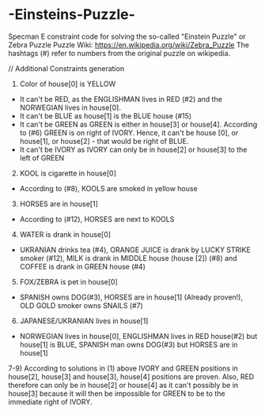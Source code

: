# -Einsteins-Puzzle-
Specman E constraint code for solving the so-called "Einstein Puzzle" or Zebra Puzzle
Puzzle Wiki: https://en.wikipedia.org/wiki/Zebra_Puzzle
The hashtags (#) refer to numbers from the original puzzle on wikipedia.



// Additional Constraints generation

1) Color of house[0] is YELLOW
- It can't be RED, as the ENGLISHMAN lives in RED (#2) and the NORWEGIAN lives in house[0].
- It can't be BLUE as house[1] is the BLUE house (#15)
- It can't be GREEN as GREEN is either in house[3] or house[4]. According to (#6) GREEN is on right of IVORY. Hence, it can't be house [0], or house[1], or house[2] - that would be right of BLUE. 
- It can't be IVORY as IVORY can only be in house[2] or house[3] to the left of GREEN


2) KOOL is cigarette in house[0]
- According to (#8), KOOLS are smoked in yellow house


3) HORSES are in house[1]
- According to (#12), HORSES are next to KOOLS


4) WATER is drank in house[0]
- UKRANIAN drinks tea (#4), ORANGE JUICE is drank by LUCKY STRIKE smoker (#12), MILK is drank in MIDDLE house (house [2]) (#8) and COFFEE is drank in GREEN house (#4)


5) FOX/ZEBRA is pet in house[0]
- SPANISH owns DOG(#3), HORSES are in house[1] (Already proven!), OLD GOLD smoker owns SNAILS (#7)


6) JAPANESE/UKRANIAN lives in house[1]
- NORWEGIAN lives in house[0], ENGLISHMAN lives in RED house(#2) but house[1] is BLUE, SPANISH man owns DOG(#3) but HORSES are in house[1]


7-9) According to solutions in (1) above IVORY and GREEN positions in house[2], house[3] and house[3], house[4] positions are proven. Also, RED therefore can only be in house[2] or house[4] as it can't possibly be in house[3] because it will then be impossible for GREEN to be to the immediate right of IVORY. 

